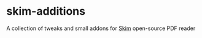 # skim-additions
A collection of tweaks and small addons for [Skim](https://sourceforge.net/projects/skim-app/) open-source PDF reader
